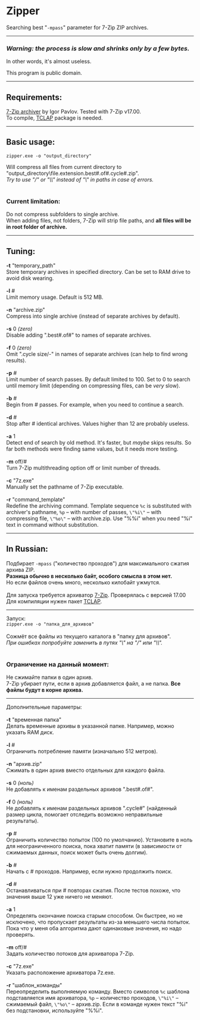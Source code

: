 # Zipper
Searching best "`-mpass`" parameter for 7-Zip ZIP archives.

---
### *Warning: the process is slow and shrinks only by a few bytes.*
In other words, it's almost useless.

This program is public domain.

---
## Requirements:

[7-Zip archiver](http://7-zip.org/) by Igor Pavlov. Tested with 7-Zip v17.00.<br>
To compile, [TCLAP](https://sourceforge.net/projects/tclap/) package is needed.

---
## Basic usage:

`zipper.exe -o "output_directory"`

Will compress all files from current directory to "output_directory\file.extension.best#.of#.cycle#.zip".<br>
*Try to use "/" or "\\\\" instead of "\\" in paths in case of errors.*<br>
<br>
### Current limitation:
Do not compress subfolders to single archive.<br>
When adding files, not folders, 7-Zip will strip file paths, and **all files will be in root folder of archive.**

---
## Tuning:

**\-t** "temporary_path"<br>
Store temporary archives in specified directory. Can be set to RAM drive to avoid disk wearing.<br>
<br>
**\-l** #<br>
Limit memory usage. Default is 512 MB.<br>
<br>
**\-n** "archive.zip"<br>
Compress into single archive (instead of separate archives by default).<br>
<br>
**\-s** 0 *(zero)*<br>
Disable adding ".best#.of#" to names of separate archives.<br>
<br>
**\-f** 0 *(zero)*<br>
Omit ".cycle size/-" in names of separate archives (can help to find wrong results).<br>
<br>
**\-p** #<br>
Limit number of search passes. By default limited to 100. Set to 0 to search until memory limit (depending on compressing files, can be *very* slow).<br>
<br>
**\-b** #<br>
Begin from # passes. For example, when you need to continue a search.<br>
<br>
**\-d** #<br>
Stop after # identical archives. Values higher than 12 are probably useless.<br>
<br>
**\-a** 1<br>
Detect end of search by old method. It's faster, but *maybe* skips results. So far both methods were finding same values, but it needs more testing.<br>
<br>
**\-m** off/#<br>
Turn 7-Zip multithreading option off or limit number of threads.<br>
<br>
**\-c** "7z.exe"<br>
Manually set the pathname of 7-Zip executable.<br>
<br>
**\-r** "command_template"<br>
Redefine the archiving command. Template sequence `%c` is substituted with archiver's pathname, `%p`&nbsp;– with number of passes, `\"%i\"`&nbsp;– with compressing file, `\"%o\"`&nbsp;– with archive.zip. Use "%%i" when you need "%i" text in command without substitution.

---
## In Russian:

Подбирает `-mpass` ("количество проходов") для максимального сжатия архива ZIP.<br>
**Разница обычно в несколько байт, особого смысла в этом нет.**<br>
Но если файлов очень много, несколько килобайт ужмутся.<br>
<br>
Для запуска требуется архиватор [7-Zip](http://7-zip.org/). Проверялась с версией 17.00<br>
Для компиляции нужен пакет [TCLAP](https://sourceforge.net/projects/tclap/).<br>

---
Запуск:<br>
`zipper.exe -o "папка_для_архивов"`<br>
<br>
Сожмёт все файлы из текущего каталога в "папку для архивов".<br>
*При ошибках попробуйте заменить в путях "\\" на "/" или "\\\\".*<br>
<br>
### Ограничение на данный момент:
Не сжимайте папки в один архив.<br>
7-Zip убирает пути, если в архив добавляется файл, а не папка. **Все файлы будут в корне архива.**

---
Дополнительные параметры:<br>
<br>
**\-t** "временная папка"<br>
Делать временные архивы в указанной папке. Например, можно указать RAM диск.<br>
<br>
**\-l** #<br>
Ограничить потребление памяти (изначально 512 метров).<br>
<br>
**\-n** "архив.zip"<br>
Сжимать в один архив вместо отдельных для каждого файла.<br>
<br>
**\-s** 0 *(ноль)*<br>
Не добавлять к именам раздельных архивов ".best#.of#".<br>
<br>
**\-f** 0 *(ноль)*<br>
Не добавлять к именам раздельных архивов ".cycle#" (найденный размер цикла, помогает отследить возможно неправильные результаты).<br>
<br>
**\-p** #<br>
Ограничить количество попыток (100 по умолчанию). Установите в ноль для неограниченного поиска, пока хватит памяти (в зависимости от сжимаемых данных, поиск может быть очень долгим).<br>
<br>
**\-b** #<br>
Начать с # проходов. Например, если нужно продолжить поиск.<br>
<br>
**\-d** #<br>
Останавливаться при # повторах сжатия. После тестов похоже, что значения выше 12 уже ничего не меняют.<br>
<br>
**\-a** 1<br>
Определять окончание поиска старым способом. Он быстрее, но не исключено, что пропускает результаты из-за меньшего числа попыток. Пока что у меня оба алгоритма дают одинаковые значения, но надо проверять.<br>
<br>
**\-m** off/#<br>
Задать количество потоков для архиватора 7-Zip.<br>
<br>
**\-c** "7z.exe"<br>
Указать расположение архиватора 7z.exe.<br>
<br>
**\-r** "шаблон_команды"<br>
Переопределить выполняемую команду. Вместо символов `%c` шаблона подставляется имя архиватора, `%p`&nbsp;– количество проходов, `\"%i\"`&nbsp;– сжимаемый файл, `\"%o\"`&nbsp;– архив.zip. Если в команде нужен текст "%i" без подстановки, используйте "%%i".
